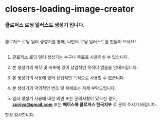 # closers-loading-image-creator
<h3>클로저스 로딩 일러스트 생성기 입니다.</h3>
  <br>
클로저스 로딩 일러 생성기를 통해, 나만의 로딩 일러스트를 만들어 보세요!
<br>
<br>

1. 클로저스 로딩 일러 생성기는 누구나 무료로 사용하실 수 있습니다.

2. 본 생성기의 제작 및 배포에 있어 상업적인 목적이 없음을 안내드립니다.

3. 본 생성기의 사용에 있어 상업적인 목적으로 사용할 수 없습니다.

4. 본 생성기의 악의적인 변조 및 재배포는 자제 부탁드립니다.

5. 일러 생성기 사용에 대한 의견 또는 문의사항이 있으신 경우, <strong>zuiriya@gmail.com</strong> 또는 <strong>페이스북 클로저스 한국지부</strong> 로 문의 주시기 바랍니다.


항상 감사합니다.
